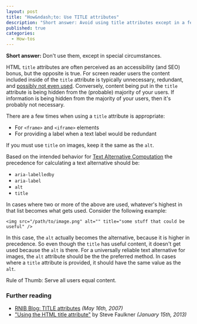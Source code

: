 ```yaml
---
layout: post
title: "How&ndash;to: Use TITLE attributes"
description: "Short answer: Avoid using title attributes except in a few special circumstances."
published: true
categories:
  - How-tos
---
```

**Short answer:** Don't use them, except in special circumstances.
  
HTML `title` attributes are often perceived as an accessibility (and SEO) bonus, but the opposite is true. For screen reader users the content included inside of the `title` attribute is typically unnecessary, redundant, and [possibly not even used](http://www.rnib.org.uk/professionals/webaccessibility/wacblog/Lists/Posts/Post.aspx?id=38). Conversely, content being put in the `title` attribute is being hidden from the (probable) majority of your users. If information is being hidden from the majority of your users, then it's probably not necessary.

There are a few times when using a `title` attribute is appropriate:

- For `<frame>` and `<iframe>` elements
- For providing a label when a text label would be redundant

If you must use `title` on images, keep it the same as the `alt`.

Based on the intended behavior for [Text Alternative Computation](http://www.w3.org/TR/wai-aria/roles#textalternativecomputation) the precedence for calculating a text alternative should be:

- `aria-labelledby`
- `aria-label`
- `alt`
- `title`

In cases where two or more of the above are used, whatever's highest in that list becomes what gets used. Consider the following example:

```
<img src="/path/to/image.png" alt="" title="some stuff that could be useful" />
```

In this case, the `alt` actually becomes the alternative, because it is higher in precedence. So even though the `title` has useful content, it doesn't get used because the `alt` is there. For a universally reliable text alternative for images, the `alt` attribute should be the the preferred method. In cases where a `title` attribute is provided, it should have the same value as the `alt`.

Rule of Thumb: Serve all users equal content.

### Further reading
- [RNIB Blog: TITLE attributes](http://www.rnib.org.uk/professionals/webaccessibility/wacblog/Lists/Posts/Post.aspx?id=38) _(May 16th, 2007)_
- ["Using the HTML title attribute"](https://developer.paciellogroup.com/blog/2013/01/using-the-html-title-attribute-updated/) by Steve Faulkner _(January 15th, 2013)_
